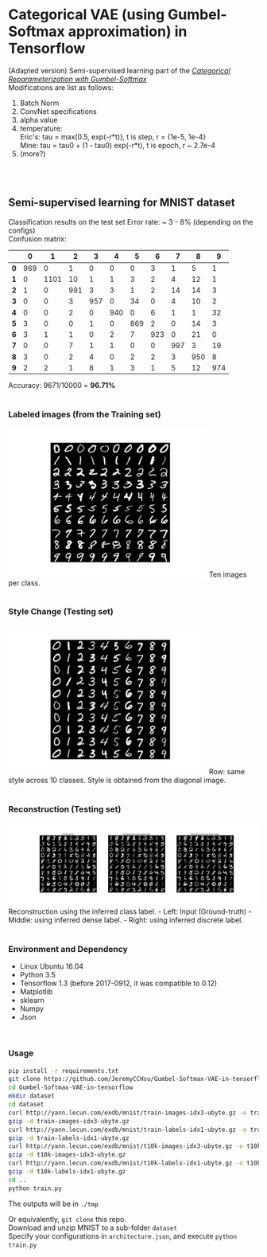 # Categorical VAE (using Gumbel-Softmax approximation) in Tensorflow
(Adapted version) Semi-supervised learning part of the [*Categorical Reparameterization 
with Gumbel-Softmax*](https://arxiv.org/abs/1611.01144)  
Modifications are list as follows:
  1. Batch Norm
  2. ConvNet specifications
  3. alpha value
  4. temperature:  
  	Eric's: tau = max(0.5, exp(-r\*t)), t is step, r = {1e-5, 1e-4}  
  	Mine: tau = tau0 + (1 - tau0) exp(-r*t), t is epoch, r ~ 2.7e-4  
  4. (more?)
<br/>
<br/>


## Semi-supervised learning for MNIST dataset
Classification results on the test set
Error rate: ~ 3 - 8% (depending on the configs)  
Confusion matrix:  

|       |   0|   1|   2|  3|   4|   5|   6|   7|   8|   9|
|-------|----|----|----|---|----|----|----|----|----|----|
| **0** | 969|   0|   1|  0|   0|   0|   3|   1|   5|   1|
| **1** |   0|1101|  10|  1|   1|   3|   2|   4|  12|   1|
| **2** |   1|   0| 991|  3|   3|   1|   2|  14|  14|   3|
| **3** |   0|   0|   3|957|   0|  34|   0|   4|  10|   2|
| **4** |   0|   0|   2|  0| 940|   0|   6|   1|   1|  32|
| **5** |   3|   0|   0|  1|   0| 869|   2|   0|  14|   3|
| **6** |   3|   1|   1|  0|   2|   7| 923|   0|  21|   0|
| **7** |   0|   0|   7|  1|   1|   0|   0| 997|   3|  19|
| **8** |   3|   0|   2|  4|   0|   2|   2|   3| 950|   8|
| **9** |   2|   2|   1|  8|   1|   3|   1|   5|  12| 974|  

Accuracy: 9671/10000 = **96.71%**
<br/>
<br/>


### Labeled images (from the Training set)
<img src="imgs/x_labeled.png" width=400 />  
Ten images per class.  
<br/>
<br/>

### Style Change (Testing set)
<img src="imgs/Ep-200-conv.png" width=400 />  
Row: same style across 10 classes.  
Style is obtained from the diagonal image.
<br/>
<br/>

### Reconstruction (Testing set)
<img src="imgs/Ep-200-reconst.png" />  
Reconstruction using the inferred class label.  
 - Left: Input (Ground-truth)
 - Middle: using inferred dense label.
 - Right: using inferred discrete label.
<br/>
<br/>

### Environment and Dependency
- Linux Ubuntu 16.04
- Python 3.5
- Tensorflow 1.3  (before 2017-0912, it was compatible to 0.12)
- Matplotlib
- sklearn
- Numpy
- Json

<br/>

### Usage
```bash
pip install -r requirements.txt
git clone https://github.com/JeremyCCHsu/Gumbel-Softmax-VAE-in-tensorflow.git
cd Gumbel-Softmax-VAE-in-tensorflow
mkdir dataset
cd dataset
curl http://yann.lecun.com/exdb/mnist/train-images-idx3-ubyte.gz -o train-images-idx3-ubyte.gz
gzip -d train-images-idx3-ubyte.gz
curl http://yann.lecun.com/exdb/mnist/train-labels-idx1-ubyte.gz -o train-labels-idx1-ubyte.gz
gzip -d train-labels-idx1-ubyte.gz
curl http://yann.lecun.com/exdb/mnist/t10k-images-idx3-ubyte.gz -o t10k-images-idx3-ubyte.gz
gzip -d t10k-images-idx3-ubyte.gz
curl http://yann.lecun.com/exdb/mnist/t10k-labels-idx1-ubyte.gz -o t10k-labels-idx1-ubyte.gz
gzip -d t10k-labels-idx1-ubyte.gz
cd ..
python train.py
```  
The outputs will be in `./tmp`  

Or equivalently, `git clone` this repo.  
Download and unzip MNIST to a sub-folder `dataset`  
Specify your configurations in `architecture.json`, and execute `python train.py`  
<br/>
